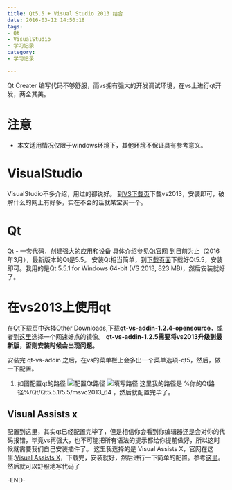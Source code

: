 ```yaml
---
title: Qt5.5 + Visual Studio 2013 结合
date: 2016-03-12 14:50:18
tags: 
- Qt
- VisualStudio
- 学习记录
category:
- 学习记录

---
```

Qt Creater 编写代码不够舒服，而vs拥有强大的开发调试环境，在vs上进行qt开发，两全其美。
<!--more-->

# 注意
- 本文适用情况仅限于windows环境下，其他环境不保证具有参考意义。

# VisualStudio
VisualStudio不多介绍，用过的都说好。
到[VS下载页][3]下载vs2013，安装即可，破解什么的网上有好多，实在不会的话就某宝买一个。

# Qt
Qt - 一套代码，创建强大的应用和设备
具体介绍参见[Qt官网][5]
到目前为止（2016年3月），最新版本的Qt是5.5。
安装Qt相当简单，到[下载页面][1]下载好Qt5.5，安装即可。我用的是Qt 5.5.1 for Windows 64-bit (VS 2013, 823 MB)，然后安装就好了。

# 在vs2013上使用qt
在[Qt下载页][1]中选择Other Downloads,下载**qt-vs-addin-1.2.4-opensource**，或者到[这里][4]选择一个网速好点的镜像。
**qt-vs-addin-1.2.5需要将vs2013升级到最新版，否则安装时候会出现问题。**

安装完 qt-vs-addin 之后，在vs的菜单栏上会多出一个菜单选项-qt5，然后，做一下配置。
1. 如图配置qt的路径
![配置Qt路径](http://7xrsid.com1.z0.glb.clouddn.com/qt-vs-qt-options.png)
![填写路径](http://7xrsid.com1.z0.glb.clouddn.com/qt-vs-add-path.png)
这里我的路径是 %你的Qt路径%/Qt/Qt5.5.1/5.5/msvc2013_64 ，然后就配置完毕了。

## Visual Assists x
配置到这里，其实qt已经配置完毕了，但是相信你会看到你编辑器还是会对你的代码报错，毕竟vs再强大，也不可能把所有语法的提示都给你提前做好，所以这时候就需要我们自己安装插件了。
这里我选择的是 Visual Assists X，官网在这里:[Visual Assists X][2]，下载完，安装就好，然后进行一下简单的配置。参考[这里][6]。
然后就可以舒服地写代码了

-END-


[1]: http://www.qt.io/cn/download-open-source/ "Qt Download CN"
[2]: http://www.wholetomato.com/ "Visual Assist x - VAX"
[3]: https://www.visualstudio.com/downloads/download-visual-studio-vs "Download MS VisualStudio"
[4]: http://download.qt.io/official_releases/vsaddin/qt-vs-addin-1.2.4-opensource.exe.mirrorlist "qt vs-add-in 1.2.4"
[5]: http://www.qt.io/cn/ "qt Chinese"
[6]: http://blog.csdn.net/gameloft9/article/details/46403525 "vsx 配置"